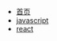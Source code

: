 <!--
 * @Author: juguohong juguohong@flashhold.com
 * @Date: 2023-11-28 22:57:46
 * @LastEditors: juguohong juguohong@flashhold.com
 * @LastEditTime: 2023-11-28 23:15:31
 * @FilePath: /frontEndTechnicalAnalysis/docs/_sidebar.md
 * @Description: 这是默认设置,请设置`customMade`, 打开koroFileHeader查看配置 进行设置: https://github.com/OBKoro1/koro1FileHeader/wiki/%E9%85%8D%E7%BD%AE
-->
* [首页](/)
* [javascript](javascript/README.md)
* [react](react/README.md)